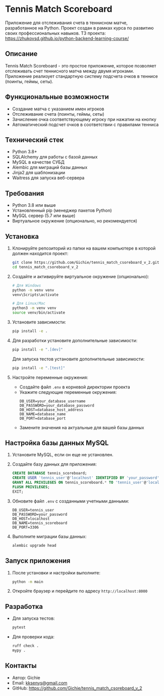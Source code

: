 # Tennis Match Scoreboard

Приложение для отслеживания счета в теннисном матче, разработанное на Python.
Проект создан в рамках курса по развитию своих профессиональных навыков.
ТЗ проекта: https://zhukovsd.github.io/python-backend-learning-course/

## Описание

Tennis Match Scoreboard - это простое приложение, которое позволяет отслеживать счет теннисного матча между двумя игроками. Приложение реализует стандартную систему подсчета очков в теннисе (поинты, геймы, сеты).

## Функциональные возможности

- Создание матча с указанием имен игроков
- Отслеживание счета (поинты, геймы, сеты)
- Зачисление очка соответствующему игроку при нажатии на кнопку
- Автоматический подсчет очков в соответствии с правилами тенниса

## Технический стек

- Python 3.8+
- SQLAlchemy для работы с базой данных
- MySQL в качестве СУБД
- Alembic для миграций базы данных
- Jinja2 для шаблонизации
- Waitress для запуска веб-сервера

## Требования

- Python 3.8 или выше
- Установленный pip (менеджер пакетов Python)
- MySQL сервер (5.7 или выше)
- Виртуальное окружение (опционально, но рекомендуется)

## Установка

1. Клонируйте репозиторий из папки на вашем компьютере в которой должен находится проект:
   ```bash
   git clone https://github.com/Gichie/tennis_match_csoreboard_v_2.git
   cd tennis_match_csoreboard_v_2
   ```

2. Создайте и активируйте виртуальное окружение (опционально):
   ```bash
   # Для Windows
   python -m venv venv
   venv\Scripts\activate

   # Для Linux/Mac
   python3 -m venv venv
   source venv/bin/activate
   ```

3. Установите зависимости:
   ```bash
   pip install -e .
   ```

4. Для разработки установите дополнительные зависимости:
   ```bash
   pip install -e ".[dev]"
   ```
   
   Для запуска тестов установите дополнительные зависимости:
   ```bash
   pip install -e ".[test]"
   ```

5. Настройте переменные окружения:
   - Создайте файл `.env` в корневой директории проекта
   - Укажите следующие переменные окружения:
     ```
     DB_USER=your_database_username
     DB_PASSWORD=your_database_password
     DB_HOST=database_host_address
     DB_NAME=database_name
     DB_PORT=database_port
     ```
   - Замените значения на актуальные для вашей базы данных

## Настройка базы данных MySQL

1. Установите MySQL, если он еще не установлен.

3. Создайте базу данных для приложения:
   ```sql
   CREATE DATABASE tennis_scoreboard;
   CREATE USER 'tennis_user'@'localhost' IDENTIFIED BY 'your_password';
   GRANT ALL PRIVILEGES ON tennis_scoreboard.* TO 'tennis_user'@'localhost';
   FLUSH PRIVILEGES;
   EXIT;
   ```
   
4. Обновите файл `.env` с созданными учетными данными:
   ```
   DB_USER=tennis_user
   DB_PASSWORD=your_password
   DB_HOST=localhost
   DB_NAME=tennis_scoreboard
   DB_PORT=3306
   ```

5. Выполните миграции базы данных:
   ```bash
   alembic upgrade head
   ```

## Запуск приложения

1. После установки и настройки выполните:
   ```bash
   python -m main
   ```

2. Откройте браузер и перейдите по адресу `http://localhost:8000`

## Разработка

- Для запуска тестов:
  ```bash
  pytest
  ```

- Для проверки кода:
  ```bash
  ruff check .
  mypy .
  ```

## Контакты

- Автор: Gichie
- Email: kksenys@gmail.com
- GitHub: https://github.com/Gichie/tennis_match_csoreboard_v_2